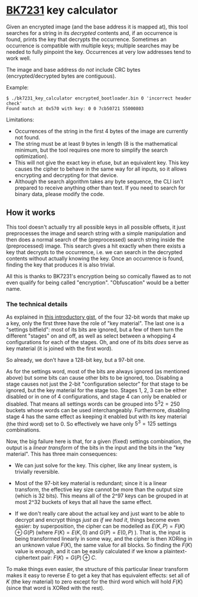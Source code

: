 # [BK7231][] key calculator

Given an encrypted image (and the base address it is mapped at), this tool searches for a string
in its *decrypted* contents and, if an occurrence is found, prints the key that decrypts the
occurrence. Sometimes an occurrence is compatible with multiple keys; multiple searches may
be needed to fully pinpoint the key. Occurrences at very low addresses tend to work well.

The image and base address do *not* include CRC bytes (encrypted/decrypted bytes are contiguous).

Example:
~~~
$ ./bk7231_key_calculator encrypted_bootloader.bin 0 'incorrect header check'
Found match at 0x570 with key: 0 0 7cb50721 55000803
~~~

Limitations:
- Occurrences of the string in the first 4 bytes of the image are currently not found.
- The string must be at least 9 bytes in length (8 is the mathematical minimum, but the tool
  requires one more to simplify the search optimization).
- This will not give the exact key in efuse, but an equivalent key. This key causes the cipher
  to behave in the same way for all inputs, so it allows encrypting and decrypting for that device.
- Although the search algorithm takes any byte sequence, the CLI isn't prepared to receive
  anything other than text. If you need to search for binary data, please modify the code.

## How it works

This tool doesn't actually try all possible keys in all possible offsets, it just preprocesses
the image and search string with a simple manipulation and then does a normal search of the
(preprocessed) search string inside the (preprocessed) image. This search gives a hit exactly
when there exists a key that decrypts to the occurrence, i.e. we can search in the decrypted
contents without actually knowing the key. Once an occurrence is found, finding the key that
produces it is also trivial.

All this is thanks to BK7231's encryption being so comically flawed as to not even qualify
for being called "encryption". "Obfuscation" would be a better name.

### The technical details

As explained in [this introductory gist][intro], of the four 32-bit words that make up a key,
only the first three have the role of "key material". The last one is a "settings bitfield":
most of its bits are ignored, but a few of them turn the different "stages" on and off, as
well as select between a whopping 4 configurations for each of the stages. Oh, and one of
its bits *does* serve as key material (it is joined with the first word).

So already, we don't have a 128-bit key, but a 97-bit one.

As for the settings word, most of the bits are always ignored (as mentioned above) but some
bits can cause other bits to be ignored, too. Disabling a stage causes not just the 2-bit
"configuration selector" for that stage to be ignored, but the key material for the
stage too. Stages 1, 2, 3 can be either disabled or in one of 4 configurations, and stage 4
can only be enabled or disabled. That means all settings words can be grouped into
$5^3 2 = 250$ buckets whose words can be used interchangeably. Furthermore, disabling stage 4
has the same effect as keeping it enabled but with its key material (the third word) set to 0.
So effectively we have only $5^3 = 125$ settings combinations.

Now, the big failure here is that, for a given (fixed) settings combination, the output is
a *linear transform* of the bits in the input and the bits in the "key material". This has
three main consequences:

 - We can just solve for the key. This cipher, like any linear system, is trivially reversible.

 - Most of the 97-bit key material is redundant; since it is a linear transform, the effective
   key size cannot be more than the output size (which is 32 bits). This means all of the 2^97
   keys can be grouped in at most 2^32 buckets of keys that all have the same effect.

 - If we don't really care about the actual key and just want to be able to decrypt and
   encrypt things *just as if we had it*, things become even easier: by superposition, the
   cipher can be modelled as $E(K, P) = F(K) \oplus G(P)$ (where $F(K) = E(K, 0)$ and
   $G(P) = E(0, P)$ ). That is, the input is being transformed linearly in some way, and the
   cipher is then XORing in an unknown value $F(K)$, the same value for all blocks. So finding
   the $F(K)$ value is enough, and it can be easily calculated if we know a plaintext-ciphertext
   pair: $F(K) = G(P) \oplus C$.

To make things even easier, the structure of this particular linear transform makes it easy to
reverse $E$ to get a key that has equivalent effects: set all of $K$ (the key material) to zero
except for the third word which will hold $F(K)$ (since that word is XORed with the rest).


[BK7231]: https://docs.libretiny.eu/docs/platform/beken-72xx/
[intro]: https://gist.github.com/mildsunrise/7e5b7f755e99fca5639619e1a6152679
